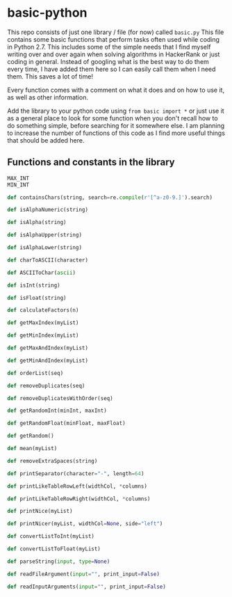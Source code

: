 # basic-python
This repo consists of just one library / file (for now) called `basic.py`
This file contains some basic functions that perform tasks often used while coding in Python 2.7.
This includes some of the simple needs that I find myself writing over and over again
when solving algorithms in HackerRank or just coding in general. Instead of googling what
is the best way to do them every time, I have added them here so I can easily call them when I
need them. This saves a lot of time!

Every function comes with a comment on what it does and on how to use it, as well as other information.

Add the library to your python code using `from basic import *` or just use it as a general place to
look for some function when you don't recall how to do something simple, before searching for it somewhere else.
I am planning to increase the number of functions of this code as I find more useful things that should be added here.

## Functions and constants in the library
```python
MAX_INT
MIN_INT

def containsChars(string, search=re.compile(r'[^a-z0-9.]').search)

def isAlphaNumeric(string)

def isAlpha(string)

def isAlphaUpper(string)

def isAlphaLower(string)

def charToASCII(character)

def ASCIIToChar(ascii)

def isInt(string)

def isFloat(string)

def calculateFactors(n)

def getMaxIndex(myList)

def getMinIndex(myList)

def getMaxAndIndex(myList)

def getMinAndIndex(myList)

def orderList(seq)

def removeDuplicates(seq)

def removeDuplicatesWithOrder(seq)

def getRandomInt(minInt, maxInt)

def getRandomFloat(minFloat, maxFloat)

def getRandom()

def mean(myList)

def removeExtraSpaces(string)

def printSeparator(character="-", length=64)

def printLikeTableRowLeft(widthCol, *columns)

def printLikeTableRowRight(widthCol, *columns)

def printNice(myList)

def printNicer(myList, widthCol=None, side="left")

def convertListToInt(myList)

def convertListToFloat(myList)

def parseString(input, type=None)

def readFileArgument(input="", print_input=False)

def readInputArguments(input="", print_input=False)
```
